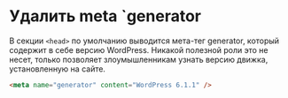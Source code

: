 # Удалить meta `generator

В секции `<head>` по умолчанию выводится мета-тег generator, который содержит в себе версию WordPress. 
Никакой полезной роли это не несет, только позволяет злоумышленникам узнать версию движка, установленную 
на сайте.
  
```html
<meta name="generator" content="WordPress 6.1.1" />
```


